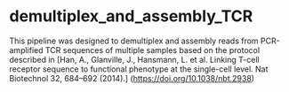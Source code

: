 # demultiplex_and_assembly_TCR
This pipeline was designed to demultiplex and assembly reads from PCR-amplified TCR sequences of multiple samples based on the protocol described in [Han, A., Glanville, J., Hansmann, L. et al. Linking T-cell receptor sequence to functional phenotype at the single-cell level. Nat Biotechnol 32, 684–692 (2014).] (https://doi.org/10.1038/nbt.2938)
